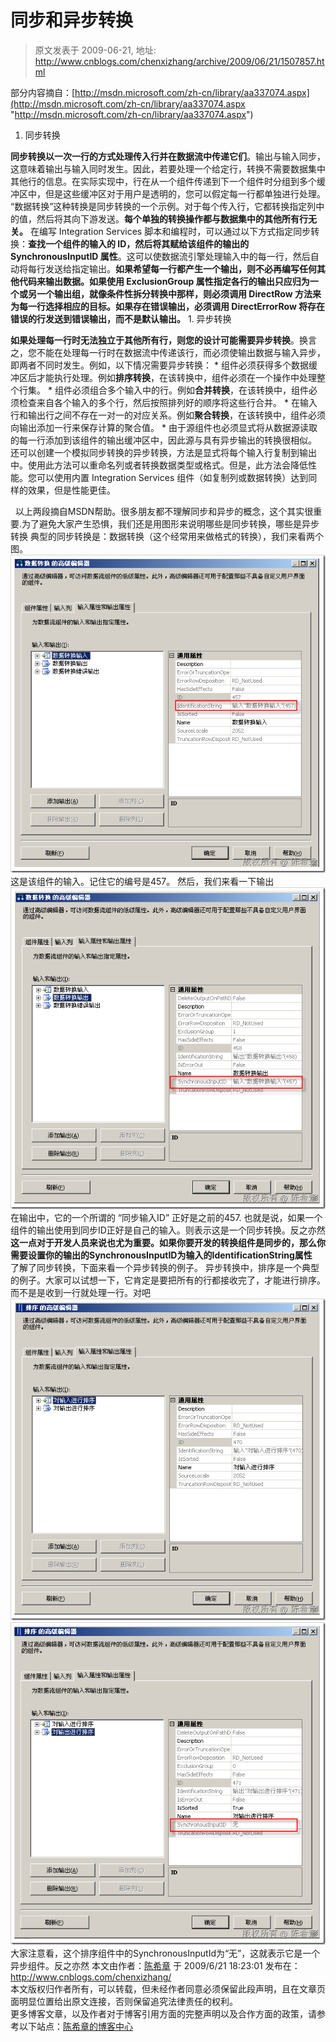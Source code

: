 # 同步和异步转换 
> 原文发表于 2009-06-21, 地址: http://www.cnblogs.com/chenxizhang/archive/2009/06/21/1507857.html 


部分内容摘自：[http://msdn.microsoft.com/zh-cn/library/aa337074.aspx](http://msdn.microsoft.com/zh-cn/library/aa337074.aspx "http://msdn.microsoft.com/zh-cn/library/aa337074.aspx")

 1. 同步转换

 **同步转换以一次一行的方式处理传入行并在数据流中传递它们**。输出与输入同步，这意味着输出与输入同时发生。因此，若要处理一个给定行，转换不需要数据集中其他行的信息。在实际实现中，行在从一个组件传递到下一个组件时分组到多个缓冲区中，但是这些缓冲区对于用户是透明的，您可以假定每一行都单独进行处理。 “数据转换”这种转换是同步转换的一个示例。对于每个传入行，它都转换指定列中的值，然后将其向下游发送。**每个单独的转换操作都与数据集中的其他所有行无关。**  在编写 Integration Services 脚本和编程时，可以通过以下方式指定同步转换：**查找一个组件的输入的 ID，然后将其赋给该组件的输出的 SynchronousInputID 属性**。这可以使数据流引擎处理输入中的每一行，然后自动将每行发送给指定输出。**如果希望每一行都产生一个输出，则不必再编写任何其他代码来输出数据。如果使用 ExclusionGroup 属性指定各行的输出只应归为一个或另一个输出组，就像条件性拆分转换中那样，则必须调用 DirectRow 方法来为每一行选择相应的目标。如果存在错误输出，必须调用 DirectErrorRow 将存在错误的行发送到错误输出，而不是默认输出。**  1. 异步转换

 **如果处理每一行时无法独立于其他所有行，则您的设计可能需要异步转换**。换言之，您不能在处理每一行时在数据流中传递该行，而必须使输出数据与输入异步，即两者不同时发生。例如，以下情况需要异步转换： * 组件必须获得多个数据缓冲区后才能执行处理。例如**排序转换**，在该转换中，组件必须在一个操作中处理整个行集。 * 组件必须组合多个输入中的行。例如**合并转换**，在该转换中，组件必须检查来自各个输入的多个行，然后按照排列好的顺序将这些行合并。 * 在输入行和输出行之间不存在一对一的对应关系。例如**聚合转换**，在该转换中，组件必须向输出添加一行来保存计算的聚合值。 * 由于源组件也必须显式将从数据源读取的每一行添加到该组件的输出缓冲区中，因此源与具有异步输出的转换很相似。 还可以创建一个模拟同步转换的异步转换，方法是显式将每个输入行复制到输出中。使用此方法可以重命名列或者转换数据类型或格式。但是，此方法会降低性能。您可以使用内置 Integration Services 组件（如复制列或数据转换）达到同样的效果，但是性能更佳。

   以上两段摘自MSDN帮助。很多朋友都不理解同步和异步的概念，这个其实很重要.为了避免大家产生恐惧，我们还是用图形来说明哪些是同步转换，哪些是异步转换 典型的同步转换是：数据转换（这个经常用来做格式的转换），我们来看两个图。 [![image](./images/1507857-image_thumb.png "image")](http://images.cnblogs.com/cnblogs_com/chenxizhang/WindowsLiveWriter/e1219f1200bf_F914/image_2.png) 这是该组件的输入。记住它的编号是457。 然后，我们来看一下输出 [![image](./images/1507857-image_thumb_1.png "image")](http://images.cnblogs.com/cnblogs_com/chenxizhang/WindowsLiveWriter/e1219f1200bf_F914/image_4.png) 在输出中，它的一个所谓的 “同步输入ID” 正好是之前的457. 也就是说，如果一个组件的输出使用到同步ID正好是自己的输入。则表示这是一个同步转换。反之亦然 **这一点对于开发人员来说也尤为重要。如果你要开发的转换组件是同步的，那么你需要设置你的输出的SynchronousInputID为输入的IdentificationString属性**   了解了同步转换，下面来看一个异步转换的例子。 异步转换中，排序是一个典型的例子。大家可以试想一下，它肯定是要把所有的行都接收完了，才能进行排序。而不是是收到一行就处理一行。对吧 [![image](./images/1507857-image_thumb_2.png "image")](http://images.cnblogs.com/cnblogs_com/chenxizhang/WindowsLiveWriter/e1219f1200bf_F914/image_6.png) [![image](./images/1507857-image_thumb_3.png "image")](http://images.cnblogs.com/cnblogs_com/chenxizhang/WindowsLiveWriter/e1219f1200bf_F914/image_8.png) 大家注意看，这个排序组件中的SynchronousInputId为“无”，这就表示它是一个异步组件。反之亦然  本文由作者：[陈希章](http://www.xizhang.com) 于 2009/6/21 18:23:01 发布在：<http://www.cnblogs.com/chenxizhang/>  
 本文版权归作者所有，可以转载，但未经作者同意必须保留此段声明，且在文章页面明显位置给出原文连接，否则保留追究法律责任的权利。   
 更多博客文章，以及作者对于博客引用方面的完整声明以及合作方面的政策，请参考以下站点：[陈希章的博客中心](http://www.xizhang.com/blog.htm) 







































